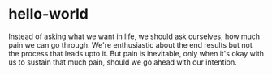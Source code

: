 # hello-world
Instead of asking what we want in life, we should ask ourselves, how much pain we can go through. We're enthusiastic about the end results but not the process that leads upto it. But pain is inevitable, only when it's okay with us to sustain that much pain, should we go ahead with our intention.
